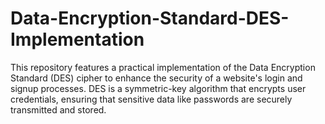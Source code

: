 # Data-Encryption-Standard-DES-Implementation
This repository features a practical implementation of the Data Encryption Standard (DES) cipher to enhance the security of a website's login and signup processes. DES is a symmetric-key algorithm that encrypts user credentials, ensuring that sensitive data like passwords are securely transmitted and stored.

